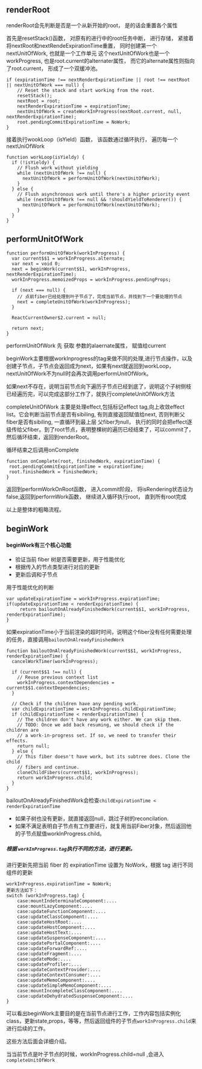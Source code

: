 <!--
 * @Description: In User Settings Edit
 * @Author: your name
 * @Date: 2019-07-28 00:28:22
 * @LastEditTime: 2019-09-05 14:55:01
 * @LastEditors: Please set LastEditors
 -->
## renderRoot

renderRoot会先判断是否是一个从新开始的root， 是的话会重置各个属性

首先是resetStack()函数， 对原有的进行中的root任务中断， 进行存储，
紧接着将nextRoot和nextRendeExpirationTime重置， 同时创建第一个nextUnitOfWork, 也就是一个工作单元
这个nextUnitOfWork也是一个workProgress, 也是root.current的alternater属性， 而它的alternate属性则指向了root.current， 形成了一个双缓冲池。

```
if (expirationTime !== nextRenderExpirationTime || root !== nextRoot || nextUnitOfWork === null) {
    // Reset the stack and start working from the root.
    resetStack();
    nextRoot = root;
    nextRenderExpirationTime = expirationTime;
    nextUnitOfWork = createWorkInProgress(nextRoot.current, null, nextRenderExpirationTime);
    root.pendingCommitExpirationTime = NoWork;
}
```

接着执行wookLoop（isYield）函数， 该函数通过循环执行， 遍历每一个nextUniOfWork

```
function workLoop(isYieldy) {
  if (!isYieldy) {
    // Flush work without yielding
    while (nextUnitOfWork !== null) {
      nextUnitOfWork = performUnitOfWork(nextUnitOfWork);
    }
  } else {
    // Flush asynchronous work until there's a higher priority event
    while (nextUnitOfWork !== null && !shouldYieldToRenderer()) {
      nextUnitOfWork = performUnitOfWork(nextUnitOfWork);
    }
  }
}
```

## performUnitOfWork

```
function performUnitOfWork(workInProgress) {
  var current$$1 = workInProgress.alternate;
  var next = void 0;
  next = beginWork(current$$1, workInProgress, nextRenderExpirationTime);
  workInProgress.memoizedProps = workInProgress.pendingProps;

  if (next === null) {
    // 点前fiber已经处理到叶子节点了，完成当前节点，并找到下一个要处理的节点
    next = completeUnitOfWork(workInProgress);
  }

  ReactCurrentOwner$2.current = null;

  return next;
}
```

performUnitOfWork 先 获取 参数的alaernate属性， 赋值给current

beginWork主要根据workInprogress的tag来做不同的处理,进行节点操作，以及创建子节点，子节点会返回成为next，如果有next就返回到workLoop，nextUnitOfWork不为null时会再次调用performUnitOfWork。

如果next不存在，说明当前节点向下遍历子节点已经到底了，说明这个子树侧枝已经遍历完，可以完成这部分工作了，就执行completeUnitOfWork方法

completeUnitOfWork 主要是处理effect,包括标记effect tag,向上收敛effect list。它会判断当前节点是否有sibiling, 有则直接返回赋值给next, 否则判断父fiber是否有sibiling, 一直循环到最上层 父fiber为null， 执行的同时会把effect逐级传给父fiber。到了root节点，表明整棵树的遍历已经结束了，可以commit了，然后循环结束，返回到renderRoot。



 
 循环结束之后调用onComplete

 ```
 function onComplete(root, finishedWork, expirationTime) {
  root.pendingCommitExpirationTime = expirationTime;
  root.finishedWork = finishedWork;
}
 ```

返回到performWorkOnRoot函数， 进入commit阶段， 将isRendering状态设为false,返回到performWork函数， 继续进入循环执行root， 直到所有root完成


以上是整体的粗略流程。



## beginWork

####  beginWork有三个核心功能


- 验证当前 fiber 树是否需要更新，用于性能优化
- 根据传入的节点类型进行对应的更新
- 更新后调和子节点

用于性能优化的判断
```
var updateExpirationTime = workInProgress.expirationTime;
if(updateExpirationTime < renderExpirationTime) {
     return bailoutOnAlreadyFinishedWork(current$$1, workInProgress, renderExpirationTime);
}

```
如果expirationTime小于当前渲染的超时时间，说明这个fiber没有任何需要处理的任务，直接调用``` bailoutOnAlreadyFinishedWork ```


```
function bailoutOnAlreadyFinishedWork(current$$1, workInProgress, renderExpirationTime) {
  cancelWorkTimer(workInProgress);

  if (current$$1 !== null) {
    // Reuse previous context list
    workInProgress.contextDependencies = current$$1.contextDependencies;
  }

  // Check if the children have any pending work.
  var childExpirationTime = workInProgress.childExpirationTime;
  if (childExpirationTime < renderExpirationTime) {
    // The children don't have any work either. We can skip them.
    // TODO: Once we add back resuming, we should check if the children are
    // a work-in-progress set. If so, we need to transfer their effects.
    return null;
  } else {
    // This fiber doesn't have work, but its subtree does. Clone the child
    // fibers and continue.
    cloneChildFibers(current$$1, workInProgress);
    return workInProgress.child;
  }
}
```
bailoutOnAlreadyFinishedWork会检查```childExpirationTime < renderExpirationTime```
- 如果子树也没有更新，就直接返回null，跳过子树的reconcilation.
- 如果不满足表明自子节点有工作要进行，就复用当前Fiber对象，然后返回他的子节点赋值workInProgress.child。


#####  根据 ```workInProgress.tag```执行不同的方法，进行更新。

进行更新先把当前 fiber 的 expirationTime 设置为 NoWork，根据 tag 进行不同组件的更新
```
workInProgress.expirationTime = NoWork;
更新方法如下：
switch (workInProgress.tag) {
    case:mountIndeterminateComponent:....
    case:mountLazyComponent:....
    case:updateFunctionComponent:....
    case:updateClassComponent:....
    case:updateHostRoot:....
    case:updateHostComponent:....
    case:updateHostText:....
    case:updateSuspenseComponent:....
    case:updatePortalComponent:....
    case:updateForwardRef:....
    case:updateFragment:....
    case:updateMode:....
    case:updateProfiler:....
    case:updateContextProvider:....
    case:updateContextConsumer:....
    case:updateMemoComponent:....
    case:updateSimpleMemoComponent:....
    case:mountIncompleteClassComponent:....
    case:updateDehydratedSuspenseComponent:....
}
```
可以看出beginWork主要目的是在当前节点进行工作，工作内容包括实例化class，更新state,props，等等，然后返回组件的子节点```workInProgress.child```来进行后续的工作。

这些方法后面会详细介绍。

当当前节点是叶子节点的时候，workInProgress.child=null ,会进入 `completeUnitOfWork`


